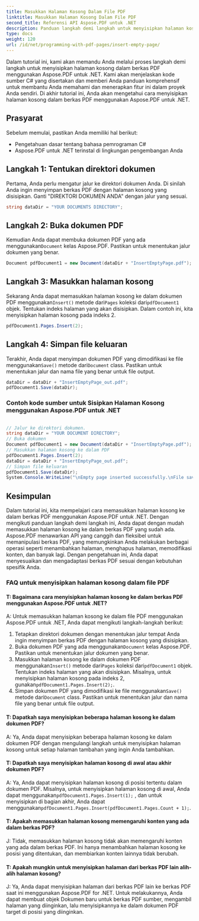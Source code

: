 ```yaml
---
title: Masukkan Halaman Kosong Dalam File PDF
linktitle: Masukkan Halaman Kosong Dalam File PDF
second_title: Referensi API Aspose.PDF untuk .NET
description: Panduan langkah demi langkah untuk menyisipkan halaman kosong ke dalam file PDF menggunakan Aspose.PDF untuk .NET. Personalisasikan file PDF Anda dengan mudah.
type: docs
weight: 120
url: /id/net/programming-with-pdf-pages/insert-empty-page/
---
```

Dalam tutorial ini, kami akan memandu Anda melalui proses langkah demi langkah untuk menyisipkan halaman kosong dalam berkas PDF menggunakan Aspose.PDF untuk .NET. Kami akan menjelaskan kode sumber C# yang disertakan dan memberi Anda panduan komprehensif untuk membantu Anda memahami dan menerapkan fitur ini dalam proyek Anda sendiri. Di akhir tutorial ini, Anda akan mengetahui cara menyisipkan halaman kosong dalam berkas PDF menggunakan Aspose.PDF untuk .NET.

## Prasyarat
Sebelum memulai, pastikan Anda memiliki hal berikut:

- Pengetahuan dasar tentang bahasa pemrograman C#
- Aspose.PDF untuk .NET terinstal di lingkungan pengembangan Anda

## Langkah 1: Tentukan direktori dokumen
Pertama, Anda perlu mengatur jalur ke direktori dokumen Anda. Di sinilah Anda ingin menyimpan berkas PDF dengan halaman kosong yang disisipkan. Ganti "DIREKTORI DOKUMEN ANDA" dengan jalur yang sesuai.

```csharp
string dataDir = "YOUR DOCUMENTS DIRECTORY";
```

## Langkah 2: Buka dokumen PDF
 Kemudian Anda dapat membuka dokumen PDF yang ada menggunakan`Document` kelas Aspose.PDF. Pastikan untuk menentukan jalur dokumen yang benar.

```csharp
Document pdfDocument1 = new Document(dataDir + "InsertEmptyPage.pdf");
```

## Langkah 3: Masukkan halaman kosong
 Sekarang Anda dapat memasukkan halaman kosong ke dalam dokumen PDF menggunakan`Insert()` metode dari`Pages` koleksi dari`pdfDocument1` objek. Tentukan indeks halaman yang akan disisipkan. Dalam contoh ini, kita menyisipkan halaman kosong pada indeks 2.

```csharp
pdfDocument1.Pages.Insert(2);
```

## Langkah 4: Simpan file keluaran
Terakhir, Anda dapat menyimpan dokumen PDF yang dimodifikasi ke file menggunakan`Save()` metode dari`Document` class. Pastikan untuk menentukan jalur dan nama file yang benar untuk file output.

```csharp
dataDir = dataDir + "InsertEmptyPage_out.pdf";
pdfDocument1.Save(dataDir);
```


### Contoh kode sumber untuk Sisipkan Halaman Kosong menggunakan Aspose.PDF untuk .NET 

```csharp

// Jalur ke direktori dokumen.
string dataDir = "YOUR DOCUMENT DIRECTORY";
// Buka dokumen
Document pdfDocument1 = new Document(dataDir + "InsertEmptyPage.pdf");
// Masukkan halaman kosong ke dalam PDF
pdfDocument1.Pages.Insert(2);
dataDir = dataDir + "InsertEmptyPage_out.pdf";
// Simpan file keluaran
pdfDocument1.Save(dataDir);
System.Console.WriteLine("\nEmpty page inserted successfully.\nFile saved at " + dataDir);

```

## Kesimpulan
Dalam tutorial ini, kita mempelajari cara memasukkan halaman kosong ke dalam berkas PDF menggunakan Aspose.PDF untuk .NET. Dengan mengikuti panduan langkah demi langkah ini, Anda dapat dengan mudah memasukkan halaman kosong ke dalam berkas PDF yang sudah ada. Aspose.PDF menawarkan API yang canggih dan fleksibel untuk memanipulasi berkas PDF, yang memungkinkan Anda melakukan berbagai operasi seperti menambahkan halaman, menghapus halaman, memodifikasi konten, dan banyak lagi. Dengan pengetahuan ini, Anda dapat menyesuaikan dan mengadaptasi berkas PDF sesuai dengan kebutuhan spesifik Anda.

### FAQ untuk menyisipkan halaman kosong dalam file PDF

#### T: Bagaimana cara menyisipkan halaman kosong ke dalam berkas PDF menggunakan Aspose.PDF untuk .NET?

A: Untuk memasukkan halaman kosong ke dalam file PDF menggunakan Aspose.PDF untuk .NET, Anda dapat mengikuti langkah-langkah berikut:

1. Tetapkan direktori dokumen dengan menentukan jalur tempat Anda ingin menyimpan berkas PDF dengan halaman kosong yang disisipkan.
2.  Buka dokumen PDF yang ada menggunakan`Document` kelas Aspose.PDF. Pastikan untuk menentukan jalur dokumen yang benar.
3.  Masukkan halaman kosong ke dalam dokumen PDF menggunakan`Insert()` metode dari`Pages` koleksi dari`pdfDocument1` objek. Tentukan indeks halaman yang akan disisipkan. Misalnya, untuk menyisipkan halaman kosong pada indeks 2, gunakan`pdfDocument1.Pages.Insert(2);`.
4.  Simpan dokumen PDF yang dimodifikasi ke file menggunakan`Save()` metode dari`Document` class. Pastikan untuk menentukan jalur dan nama file yang benar untuk file output.

#### T: Dapatkah saya menyisipkan beberapa halaman kosong ke dalam dokumen PDF?

A: Ya, Anda dapat menyisipkan beberapa halaman kosong ke dalam dokumen PDF dengan mengulangi langkah untuk menyisipkan halaman kosong untuk setiap halaman tambahan yang ingin Anda tambahkan.

#### T: Dapatkah saya menyisipkan halaman kosong di awal atau akhir dokumen PDF?

 A: Ya, Anda dapat menyisipkan halaman kosong di posisi tertentu dalam dokumen PDF. Misalnya, untuk menyisipkan halaman kosong di awal, Anda dapat menggunakan`pdfDocument1.Pages.Insert(1);` , dan untuk menyisipkan di bagian akhir, Anda dapat menggunakan`pdfDocument1.Pages.Insert(pdfDocument1.Pages.Count + 1);`.

#### T: Apakah memasukkan halaman kosong memengaruhi konten yang ada dalam berkas PDF?

J: Tidak, memasukkan halaman kosong tidak akan memengaruhi konten yang ada dalam berkas PDF. Ini hanya menambahkan halaman kosong ke posisi yang ditentukan, dan membiarkan konten lainnya tidak berubah.

#### T: Apakah mungkin untuk menyisipkan halaman dari berkas PDF lain alih-alih halaman kosong?

J: Ya, Anda dapat menyisipkan halaman dari berkas PDF lain ke berkas PDF saat ini menggunakan Aspose.PDF for .NET. Untuk melakukannya, Anda dapat membuat objek Dokumen baru untuk berkas PDF sumber, mengambil halaman yang diinginkan, lalu menyisipkannya ke dalam dokumen PDF target di posisi yang diinginkan.